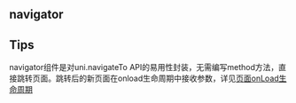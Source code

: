 ## navigator

<!-- UTSCOMJSON.navigator.description -->

<!-- UTSCOMJSON.navigator.compatibility -->

<!-- UTSCOMJSON.navigator.attribute -->

<!-- UTSCOMJSON.navigator.event -->

<!-- UTSCOMJSON.navigator.component_type-->

<!-- UTSCOMJSON.navigator.children -->

<!-- UTSCOMJSON.navigator.example -->

<!-- UTSCOMJSON.navigator.reference -->

## Tips
navigator组件是对uni.navigateTo API的易用性封装，无需编写method方法，直接跳转页面。跳转后的新页面在onload生命周期中接收参数，详见[页面onLoad生命周期](../page.md#onload)
